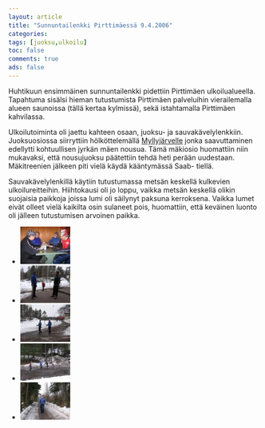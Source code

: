 ```yaml
---
layout: article 
title: "Sunnuntailenkki Pirttimäessä 9.4.2006" 
categories: 
tags: [juoksu,ulkoilu]
toc: false 
comments: true 
ads: false 
---
```


Huhtikuun ensimmäinen sunnuntailenkki pidettiin Pirttimäen
ulkoilualueella. Tapahtuma sisälsi hieman tutustumista Pirttimäen
palveluihin vierailemalla alueen saunoissa (tällä kertaa kylmissä), sekä
istahtamalla Pirttimäen kahvilassa.

Ulkoilutoiminta oli jaettu kahteen osaan, juoksu- ja
sauvakävelylenkkiin. Juoksuosiossa siirryttiin hölköttelemällä
[Myllyjärvelle](http://kartat.espoo.fi/cgi-bin/Gifmap.dll?Theme=Opaskartta&West=36031.3&South=85347.3&East=36931.3&North=86147.4&Height=400&Width=450&Command=DisplayLink&Language=fin&Info=85751.3,36491.3,Myllyj%E4rven%20%28etel.%29%20uimaranta&Page) jonka
saavuttaminen edellytti kohtuullisen jyrkän mäen nousua. Tämä mäkiosio
huomattiin niin mukavaksi, että nousujuoksu päätettiin tehdä heti perään
uudestaan. Mäkitreenien jälkeen piti vielä käydä kääntymässä Saab-
tiellä.

Sauvakävelylenkillä käytiin tutustumassa metsän keskellä kulkevien
ulkoilureitteihin. Hiihtokausi oli jo loppu, vaikka metsän keskellä
olikin suojaisia paikkoja joissa lumi oli säilynyt paksuna kerroksena.
Vaikka lumet eivät olleet vielä kaikilta osin sulaneet pois, huomattiin,
että keväinen luonto oli jälleen tutustumisen arvoinen paikka.

<div class="image-gallery" markdown="1">

-   [![](/images/sunnuntailenkki-9.4.2006/Thumbnails/peruskuntosl20060409_01b.jpg)](/images/sunnuntailenkki-9.4.2006/peruskuntosl20060409_01b.jpg)
-   [![](/images/sunnuntailenkki-9.4.2006/Thumbnails/peruskuntosl20060409_02b.jpg)](/images/sunnuntailenkki-9.4.2006/peruskuntosl20060409_02b.jpg)
-   [![](/images/sunnuntailenkki-9.4.2006/Thumbnails/peruskuntosl20060409_03b.jpg)](/images/sunnuntailenkki-9.4.2006/peruskuntosl20060409_03b.jpg)
-   [![](/images/sunnuntailenkki-9.4.2006/Thumbnails/peruskuntosl20060409_04b.jpg)](/images/sunnuntailenkki-9.4.2006/peruskuntosl20060409_04b.jpg)
-   [![](/images/sunnuntailenkki-9.4.2006/Thumbnails/peruskuntosl20060409_05b.jpg)](/images/sunnuntailenkki-9.4.2006/peruskuntosl20060409_05b.jpg)

</div>
